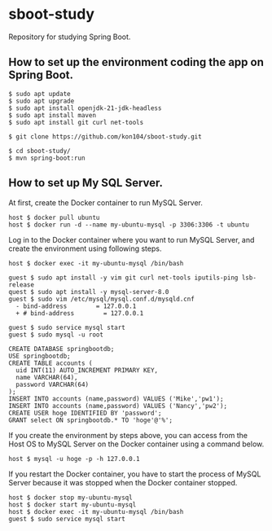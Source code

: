 # sboot-study
Repository for studying Spring Boot.

## How to set up the environment coding the app on Spring Boot.
```
$ sudo apt update
$ sudo apt upgrade
$ sudo apt install openjdk-21-jdk-headless
$ sudo apt install maven
$ sudo apt install git curl net-tools

$ git clone https://github.com/kon104/sboot-study.git

$ cd sboot-study/
$ mvn spring-boot:run
```

## How to set up My SQL Server.

At first, create the Docker container to run MySQL Server.
```
host $ docker pull ubuntu
host $ docker run -d --name my-ubuntu-mysql -p 3306:3306 -t ubuntu
```

Log in to the Docker container where you want to run MySQL Server, and create the environment using following steps.

```
host $ docker exec -it my-ubuntu-mysql /bin/bash

guest $ sudo apt install -y vim git curl net-tools iputils-ping lsb-release
quest $ sudo apt install -y mysql-server-8.0
guest $ sudo vim /etc/mysql/mysql.conf.d/mysqld.cnf
  -	bind-address        = 127.0.0.1
  +	# bind-address        = 127.0.0.1

guest $ sudo service mysql start
guest $ sudo mysql -u root
```
```
CREATE DATABASE springbootdb;
USE springbootdb;
CREATE TABLE accounts (
  uid INT(11) AUTO_INCREMENT PRIMARY KEY,
  name VARCHAR(64),
  password VARCHAR(64)
);
INSERT INTO accounts (name,password) VALUES ('Mike','pw1');
INSERT INTO accounts (name,password) VALUES ('Nancy','pw2');
CREATE USER hoge IDENTIFIED BY 'password';
GRANT select ON springbootdb.* TO 'hoge'@'%';
```

If you create the environment by steps above, you can access from the Host OS to MySQL Server on the Docker container using a command below.
```
host $ mysql -u hoge -p -h 127.0.0.1
```

If you restart the Docker container, you have to start the process of MySQL Server because it was stopped when the Docker container stopped.
```
host $ docker stop my-ubuntu-mysql
host $ docker start my-ubuntu-mysql
host $ docker exec -it my-ubuntu-mysql /bin/bash
guest $ sudo service mysql start
```
